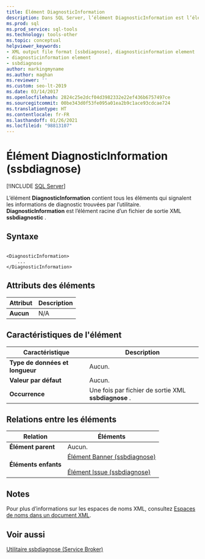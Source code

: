 ```yaml
---
title: Élément DiagnosticInformation
description: Dans SQL Server, l’élément DiagnosticInformation est l’élément racine d’un fichier de sortie XML ssbdiagnostic.
ms.prod: sql
ms.prod_service: sql-tools
ms.technology: tools-other
ms.topic: conceptual
helpviewer_keywords:
- XML output file format [ssbdiagnose], diagnosticinformation element
- diagnosticinformation element
- ssbdiagnose
author: markingmyname
ms.author: maghan
ms.reviewer: ''
ms.custom: seo-lt-2019
ms.date: 03/14/2017
ms.openlocfilehash: 2824c25e2dcf04d3982332e22ef436b6757497ce
ms.sourcegitcommit: 00be343d0f53fe095a01ea2b9c1ace93cdcae724
ms.translationtype: HT
ms.contentlocale: fr-FR
ms.lasthandoff: 01/26/2021
ms.locfileid: "98813107"
---
```

# <a name="diagnosticinformation-element-ssbdiagnose"></a>Élément DiagnosticInformation (ssbdiagnose)

 [!INCLUDE [SQL Server](../../includes/applies-to-version/sqlserver.md)]

L’élément **DiagnosticInformation** contient tous les éléments qui signalent les informations de diagnostic trouvées par l’utilitaire. **DiagnosticInformation** est l’élément racine d’un fichier de sortie XML **ssbdiagnostic** .  
  
## <a name="syntax"></a>Syntaxe  
  
```  
  
<DiagnosticInformation>   
    ...   
</DiagnosticInformation>  
```  
  
## <a name="element-attributes"></a>Attributs des éléments  
  
|Attribut|Description|  
|---------------|-----------------|  
|**Aucun**|N/A|  
  
## <a name="element-characteristics"></a>Caractéristiques de l'élément  
  
|Caractéristique|Description|  
|--------------------|-----------------|  
|**Type de données et longueur**|Aucun.|  
|**Valeur par défaut**|Aucun.|  
|**Occurrence**|Une fois par fichier de sortie XML **ssbdiagnose** .|  
  
## <a name="element-relationships"></a>Relations entre les éléments  
  
|Relation|Éléments|  
|------------------|--------------|  
|**Élément parent**|Aucun.|  
|**Éléments enfants**|[Élément Banner &#40;ssbdiagnose&#41;](../../tools/ssbdiagnose/banner-element-ssbdiagnose.md)<br /><br /> [Élément Issue &#40;ssbdiagnose&#41;](../../tools/ssbdiagnose/issue-element-ssbdiagnose.md)|  
  
## <a name="remarks"></a>Notes  
 Pour plus d’informations sur les espaces de noms XML, consultez [Espaces de noms dans un document XML](/dotnet/standard/data/xml/managing-namespaces-in-an-xml-document).  
  
## <a name="see-also"></a>Voir aussi  
 [Utilitaire ssbdiagnose &#40;Service Broker&#41;](../../tools/ssbdiagnose/ssbdiagnose-utility-service-broker.md)  
  
